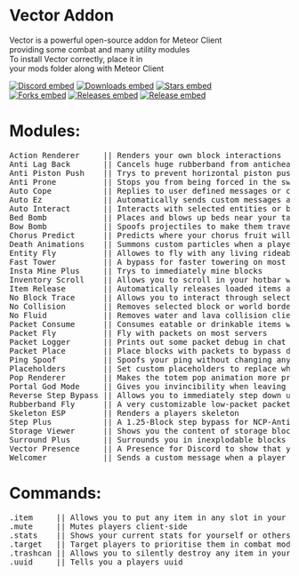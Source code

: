<div align="left">
  
# Vector Addon

Vector is a powerful open-source addon for Meteor Client      <br/>
providing some combat and many utility modules                <br/>
To install Vector correctly, place it in                      <br/>
your mods folder along with Meteor Client                     <br/>

[![Discord embed](https://img.shields.io/discord/863813920892518461.svg?logo=discord&logoColor=FFFFFF&style=flat-square&label=Discord&colorA=606060&colorB=7289DA)](https://discord.gg/A3nYgbKeXR)
[![Downloads embed](https://img.shields.io/github/downloads/cally72jhb/vector-addon/total.svg?style=flat-square&label=Downloads&colorA=606060&colorB=4FCF34)](https://github.com/cally72jhb/vector-addon/releases)
[![Stars embed](https://img.shields.io/github/stars/cally72jhb/vector-addon.svg?style=flat-square&label=Stars&colorA=606060&colorB=FDD110)](https://github.com/cally72jhb/vector-addon/stargazers)
<br/>
[![Forks embed](https://img.shields.io/github/forks/cally72jhb/vector-addon.svg?style=flat-square&label=Forks&colorA=606060&colorB=DB4A39)](https://github.com/cally72jhb/vector-addon/network/members)
[![Releases embed](https://badgen.net/github/releases/cally72jhb/vector-addon?style=flat-square&label=Releases&color=158FCC)](https://github.com/cally72jhb/vector-addon/releases)
[![Release embed](https://badgen.net/github/release/cally72jhb/vector-addon?style=flat-square&label=Latest+Release&color=158FCC)](https://github.com/cally72jhb/vector-addon/releases)

</div>

<h1>Modules:</h1>
<pre>
Action Renderer     || Renders your own block interactions
Anti Lag Back       || Cancels huge rubberband from anticheats
Anti Piston Push    || Trys to prevent horizontal piston pushing
Anti Prone          || Stops you from being forced in the swimming animation client-side
Auto Cope           || Replies to user defined messages or copes after death
Auto Ez             || Automatically sends custom messages after killing or popping a player
Auto Interact       || Interacts with selected entities or blocks for you
Bed Bomb            || Places and blows up beds near your targets to deal a lot of damage
Bow Bomb            || Spoofs projectiles to make them travel further and do more damage
Chorus Predict      || Predicts where your chorus fruit will teleport you
Death Animations    || Summons custom particles when a player dies
Entity Fly          || Allowes to fly with any living rideable entity
Fast Tower          || A bypass for faster towering on most servers
Insta Mine Plus     || Trys to immediately mine blocks
Inventory Scroll    || Allows you to scroll in your hotbar while having screens opened
Item Release        || Automatically releases loaded items after a set delay
No Block Trace      || Allows you to interact through selected blocks when holding a pickaxe
No Collision        || Removes selected block or world border collisions client-side
No Fluid            || Removes water and lava collision client-side
Packet Consume      || Consumes eatable or drinkable items with packets
Packet Fly          || Fly with packets on most servers
Packet Logger       || Prints out some packet debug in chat
Packet Place        || Place blocks with packets to bypass desyncing with the server
Ping Spoof          || Spoofs your ping without changing any gameplay
Placeholders        || Set custom placeholders to replace when sending messages
Pop Renderer        || Makes the totem pop animation more pretty
Portal God Mode     || Gives you invincibility when leaving a portal
Reverse Step Bypass || Allows you to immediately step down up to 5 Blocks
Rubberband Fly      || A very customizable low-packet packet fly alternative
Skeleton ESP        || Renders a players skeleton
Step Plus           || A 1.25-Block step bypass for NCP-Anticheats
Storage Viewer      || Shows you the content of storage blocks around you
Surround Plus       || Surrounds you in inexplodable blocks to prevent much explosion damage
Vector Presence     || A Presence for Discord to show that you are playing Vector Addon
Welcomer            || Sends a custom message when a player joins or leaves the server
</pre>

<h1>Commands:</h1>
<pre>
.item     || Allows you to put any item in any slot in your inventory
.mute     || Mutes players client-side
.stats    || Shows your current stats for yourself or others
.target   || Target players to prioritise them in combat modules
.trashcan || Allows you to silently destroy any item in your hand without dropping it
.uuid     || Tells you a players uuid
</pre>
